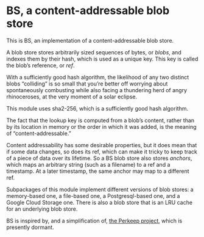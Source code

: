 # BS, a content-addressable blob store

This is BS, an implementation of a content-addressable blob store.

A blob store stores arbitrarily sized sequences of bytes,
or _blobs_,
and indexes them by their hash,
which is used as a unique key.
This key is called the blob’s reference, or _ref_.

With a sufficiently good hash algorithm,
the likelihood of any two distinct blobs “colliding” is so small
that you’re better off worrying about spontaneously combusting
while also facing a thundering herd of angry rhinoceroses,
at the very moment of a solar eclipse.

This module uses sha2-256, which is a sufficiently good hash algorithm.

The fact that the lookup key is computed from a blob’s content,
rather than by its location in memory or the order in which it was added,
is the meaning of “content-addressable.”

Content addressability has some desirable properties,
but it does mean that if some data changes,
so does its ref,
which can make it tricky to keep track of a piece of data over its lifetime.
So a BS blob store also stores _anchors_,
which maps an arbitrary string
(such as a filename)
to a ref and a timestamp.
At a later timestamp,
the same anchor may map to a different ref.

Subpackages of this module implement different versions of blob stores:
a memory-based one, a file-based one, a Postgresql-based one,
and a Google Cloud Storage one.
There is also a blob store that is an LRU cache for an underlying blob store.

BS is inspired by, and a simplification of,
[the Perkeep project](https://perkeep.org/),
which is presently dormant.
